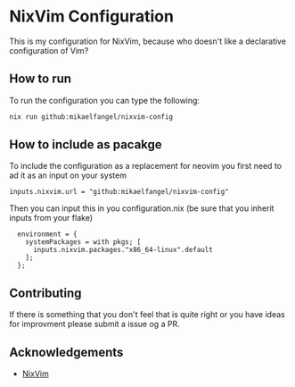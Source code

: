 # NixVim Configuration
This is my configuration for NixVim, because who doesn't like a declarative configuration of Vim?

## How to run

To run the configuration you can type the following:

```bash
nix run github:mikaelfangel/nixvim-config
```

## How to include as pacakge

To include the configuration as a replacement for neovim you first need to ad it as an input on your system
```
inputs.nixvim.url = "github:mikaelfangel/nixvim-config"
```

Then you can input this in you configuration.nix (be sure that you inherit inputs from your flake)
```
  environment = {
    systemPackages = with pkgs; [
      inputs.nixvim.packages."x86_64-linux".default
    ];
  };
```

## Contributing

If there is something that you don't feel that is quite right or you have ideas for improvment please submit a issue og a PR.

## Acknowledgements
 * [NixVim](https://github.com/nix-community/nixvim)

